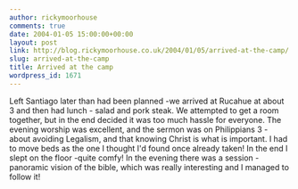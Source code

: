 ```yaml
---
author: rickymoorhouse
comments: true
date: 2004-01-05 15:00:00+00:00
layout: post
link: http://blog.rickymoorhouse.co.uk/2004/01/05/arrived-at-the-camp/
slug: arrived-at-the-camp
title: Arrived at the camp
wordpress_id: 1671
---
```


Left Santiago later than had been planned -we arrived at Rucahue at about 3 and then had lunch - salad and pork steak. We attempted to get a room together, but in the end decided it was too much hassle for everyone. The evening worship was excellent, and the sermon was on Philippians 3 - about avoiding Legalism, and that knowing Christ is what is important. I had to move beds as the one I thought I'd found once already taken! In the end I slept on the floor -quite comfy! In the evening there was a session - panoramic vision of the bible, which was really interesting and I managed to follow it!
